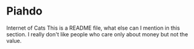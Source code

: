 # Piahdo
Internet of Cats
This is a README file, what else can I mention in this section.
I really don't like people who care only about money but not the value.
